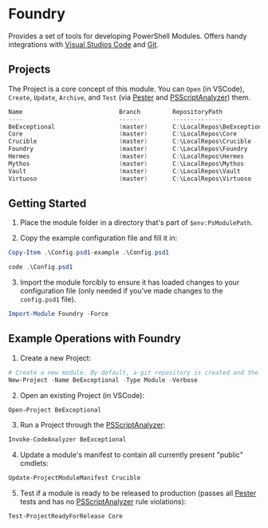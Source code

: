 # Foundry

Provides a set of tools for developing PowerShell Modules. Offers handy integrations with [Visual Studios Code](https://code.visualstudio.com/) and [Git](https://git-scm.com/).

## Projects

The Project is a core concept of this module. You can `Open` (in VSCode), `Create`, `Update`, `Archive`, and `Test` (via [Pester](https://github.com/Pester/Pester) and [PSScriptAnalyzer](https://github.com/PowerShell/PSScriptAnalyzer)) them.

```PowerShell
Name                           Branch         RepositoryPath
----                           ------         --------------
BeExceptional                  (master)       C:\LocalRepos\BeExceptional
Core                           (master)       C:\LocalRepos\Core
Crucible                       (master)       C:\LocalRepos\Crucible
Foundry                        (master)       C:\LocalRepos\Foundry
Hermes                         (master)       C:\LocalRepos\Hermes
Mythos                         (master)       C:\LocalRepos\Mythos
Vault                          (master)       C:\LocalRepos\Vault
Virtuoso                       (master)       C:\LocalRepos\Virtuoso
```

## Getting Started

1. Place the module folder in a directory that's part of `$env:PsModulePath`.

2. Copy the example configuration file and fill it in:

```PowerShell
Copy-Item .\Config.psd1-example .\Config.psd1

code .\Config.psd1

```

3. Import the module forcibly to ensure it has loaded changes to your configuration file (only needed if you've made changes to the `config.psd1` file).

```PowerShell
Import-Module Foundry -Force
```

## Example Operations with Foundry

1. Create a new Project:

```PowerShell
# Create a new module. By default, a git repository is created and the project is automatically opened in VSCode.
New-Project -Name BeExceptional -Type Module -Verbose
```

2. Open an existing Project (in VSCode):

```PowerShell
Open-Project BeExceptional
```

3. Run a Project through the [PSScriptAnalyzer](https://github.com/PowerShell/PSScriptAnalyzer):

```PowerShell
Invoke-CodeAnalyzer BeExceptional
```

4. Update a module's manifest to contain all currently present "public" cmdlets:

```PowerShell
Update-ProjectModuleManifest Crucible
```

5. Test if a module is ready to be released to production (passes all [Pester](https://github.com/Pester/Pester) tests and has no [PSScriptAnalyzer](https://github.com/PowerShell/PSScriptAnalyzer) rule violations):

```PowerShell
Test-ProjectReadyForRelease Core
```
